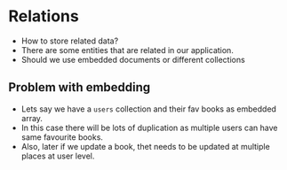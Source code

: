 # Relations

- How to store related data?
- There are some entities that are related in our application.
- Should we use embedded documents or different collections


## Problem with embedding

- Lets say we have a `users` collection and their fav books as embedded array.
- In this case there will be lots of duplication as multiple users can have same favourite books.
- Also, later if we update a book, thet needs to be updated at multiple places at user level.
